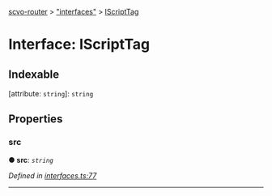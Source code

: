 [scvo-router](../README.md) > ["interfaces"](../modules/_interfaces_.md) > [IScriptTag](../interfaces/_interfaces_.iscripttag.md)



# Interface: IScriptTag

## Indexable

\[attribute: `string`\]:&nbsp;`string`

## Properties
<a id="src"></a>

###  src

**●  src**:  *`string`* 

*Defined in [interfaces.ts:77](https://github.com/scvodigital/scvo-router/blob/35f78e1/src/interfaces.ts#L77)*





___


